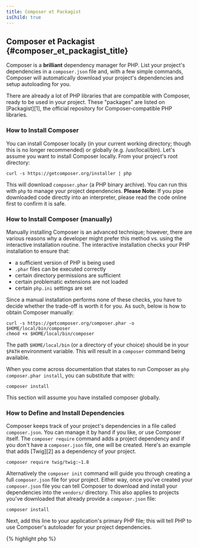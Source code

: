 ```yaml
---
title: Composer et Packagist 
isChild: true
---
```


## Composer et Packagist {#composer_et_packagist_title}

Composer is a **brilliant** dependency manager for PHP. List your project's dependencies in a `composer.json` file and, with a few simple commands, Composer will automatically download your project's dependencies and setup autoloading for you.

There are already a lot of PHP libraries that are compatible with Composer, ready to be used in your project. These "packages" are listed on [Packagist][1], the official repository for Composer-compatible PHP libraries.

### How to Install Composer

You can install Composer locally (in your current working directory; though this is no longer recommended) or globally (e.g. /usr/local/bin). Let's assume you want to install Composer locally. From your project's root directory:

    curl -s https://getcomposer.org/installer | php

This will download `composer.phar` (a PHP binary archive). You can run this with `php` to manage your project dependencies. <strong>Please Note:</strong> If you pipe downloaded code directly into an interpreter, please read the code online first to confirm it is safe.

### How to Install Composer (manually)

Manually installing Composer is an advanced technique; however, there are various reasons why a developer might prefer this method vs. using the interactive installation routine. The interactive installation checks your PHP installation to ensure that:

- a sufficient version of PHP is being used
- `.phar` files can be executed correctly
- certain directory permissions are sufficient
- certain problematic extensions are not loaded
- certain `php.ini` settings are set

Since a manual installation performs none of these checks, you have to decide whether the trade-off is worth it for you. As such, below is how to obtain Composer manually:

    curl -s https://getcomposer.org/composer.phar -o $HOME/local/bin/composer
    chmod +x $HOME/local/bin/composer

The path `$HOME/local/bin` (or a directory of your choice) should be in your `$PATH` environment variable. This will result in a `composer` command being available.

When you come across documentation that states to run Composer as `php composer.phar install`, you can substitute that with:

    composer install
    
This section will assume you have installed composer globally.

### How to Define and Install Dependencies

Composer keeps track of your project's dependencies in a file called `composer.json`. You can manage it by hand if you like, or use Composer itself. The `composer require` command adds a project dependency and if you don't have a `composer.json` file, one will be created. Here's an example that adds [Twig][2] as a dependency of your project.

	composer require twig/twig:~1.8

Alternatively the `composer init` command will guide you through creating a full `composer.json` file for your project. Either way, once you've created your `composer.json` file you can tell Composer to download and install your dependencies into the `vendors/` directory. This also applies to projects you've downloaded that already provide a `composer.json` file:

    composer install

Next, add this line to your application's primary PHP file; this will tell PHP to use Composer's autoloader for your project dependencies.

{% highlight php %}
<?php
require 'vendor/autoload.php';
{% endhighlight %}

Now you can use your project dependencies, and they'll be autoloaded on demand.

### Updating your dependencies

Composer creates a file called `composer.lock` which stores the exact version of each package it downloaded when you first ran `php composer.phar install`. If you share your project with other coders and the `composer.lock` file is part of your distribution, when they run `php composer.phar install` they'll get the same versions as you. To update your dependencies, run `php composer.phar update`.

This is most useful when you define your version requirements flexibly. For instance a version requirement of ~1.8  means "anything newer than 1.8.0, but less than 2.0.x-dev". You can also use the `*` wildcard as in `1.8.*`. Now Composer's `php composer.phar update` command will upgrade all your dependencies to the newest version that fits the restrictions you define.

### Update Notifications

To receive notifications about new version releases you can sign up for [VersionEye][3], a web service that can monitor 
your GitHub and BitBucket accounts for `composer.json` files and send emails with new package releases.

### Checking your dependencies for security issues

The [Security Advisories Checker][4] is a web service and a command-line tool, both will examine your `composer.lock` file and tell you if you need to update any of your dependencies.

* [En savoir plus sur Composer][5]

[1]: http://packagist.org/
[2]: http://twig.sensiolabs.org
[3]: https://www.versioneye.com/
[4]: https://security.sensiolabs.org/
[5]: http://getcomposer.org/doc/00-intro.md

